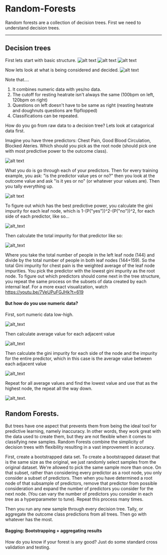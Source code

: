 # Random-Forests

Random forests are a collection of decision trees. First we need to understand decision trees.

-----------------------------------------------------------------------

## Decision trees
First lets start with basic structure.
![alt text](1https://imgur.com/vwQofl5.png)
![alt text](https://imgur.com/2qkgqxs.png)
![alt text](https://imgur.com/YfnAJv2.png)

Now lets look at what is being considered and decided.
![alt text](https://imgur.com/x9EWMAQ.png)

Note that.... 
1) It combines numeric data with yes/no data.
2) The cutoff for resting heatrate isn't always the same (100bpm on left, 120bpm on right)
3) Questions on left doesn't have to be same as right (reasting heatrate and doughnuts questions are flipflopped)
4) Classifications can be repeated.

How do you go from raw data to a decision tree? Lets look at catagorical data first.

Imagine you have three predictors: Chest Pain, Good Blood Circulation, Blocked Ateries. Which should you pick as the root node (should pick one with most predictive power to the outcome class).

![alt text](https://imgur.com/3puCMGa.png)

What you do is go through each of your predictors. Then for every training example, you ask: "is the predictor value yes or no?" then you look at the outcome value and ask "is it yes or no" (or whatever your values are). Then you tally everything up.

![alt text](https://imgur.com/F7hBu3M.png)

To figure out which has the best predictive power, you calculate the gini impurity for each leaf node, which is 1-(P("yes"))^2-(P("no"))^2, for each side of each predictor, like so...

![alt_text](https://imgur.com/eyVGHQz.png)

Then calculate the total impurity for that predictor like so:

![alt_text](https://imgur.com/CQ0Y28G.png)

Where you take the total number of people in the left leaf node (144) and divide by the total number of people in both leaf nodes (144+159). So the total Gini impurity for chest pain is the weighted average of the leaf node impurities. You pick the predictor with the lowest gini impurity as the root node. To figure out which predictors should come next in the tree structure, you repeat the same process on the subsets of data created by each internal leaf. For a more exact visualization, watch https://youtu.be/7VeUPuFGJHk?t=619

#### But how do you use numeric data? 
First, sort numeric data low-high. 

![alt_text](https://imgur.com/gQFOqTC.png)

Then calculate average value for each adjacent value

![alt_text](https://imgur.com/LVWiyue.png)

Then calculate the gini impurity for each side of the node and the impurity for the entire predictor, which in this case is the average value between each adjacent value

![alt_text](https://imgur.com/UAADexv.png)

Repeat for all average values and find the lowest value and use that as the highest node, the repeat all the way down.

![alt_text](https://imgur.com/1ADTTWE.png).


## Random Forests.
But trees have one aspect that prevents them from being the ideal tool for predictive learning, namely inaccuracy. In other words, they work great with the data used to create them, but they are not flexible when it comes to classifying new samples. Random Forests combine the simplicity of decision trees with flexibility resulting in a vast improvement in accuracy. 

First, create a bootstrapped data set. To create a bootstrapped dataset that is the same size as the original, we just randomly select samples from the original dataset. We're allowed to pick the same sample more than once. On that subset, rather than considering every predictor as a root node, you only consider a subset of predictors. Then when you have determined a root node of that subsample of predictors, remove that predictor from possible consideration and expand the number of predictors you consider for the next node. (You can vary the number of predictors you consider in each tree as a hyperparameter to tune). Repeat this process many times. 

Then you run any new sample through every decision tree. Tally, or aggregate the outcome class predictions from all trees. Then go with whatever has the most. 

#### Bagging: Bootstrapping + aggregating results

How do you know if your forest is any good? Just do some standard cross validation and testing. 

